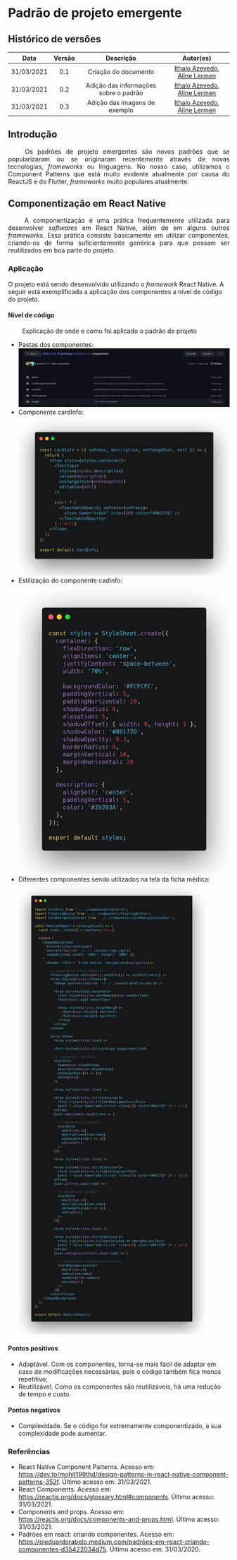 # Padrão de projeto emergente


## Histórico de versões

|    Data    | Versão |               Descrição               |                                             Autor(es)                                              |
| :--------: | :----: | :-----------------------------------: | :------------------------------------------------------------------------------------------------: |
| 31/03/2021 |  0.1   |         Criação do documento          | [Ithalo Azevedo](https://github.com/ithaloazevedo), [Aline Lermen](https://github.com/AlineLermen) |
| 31/03/2021 |  0.2   | Adição das informações sobre o padrão | [Ithalo Azevedo](https://github.com/ithaloazevedo), [Aline Lermen](https://github.com/AlineLermen) |
| 31/03/2021 |  0.3   |     Adição das imagens de exemplo     | [Ithalo Azevedo](https://github.com/ithaloazevedo), [Aline Lermen](https://github.com/AlineLermen) |

## Introdução
<p style="text-align: justify;"> &emsp;&emsp;
Os padrões de projeto emergentes são novos padrões que se popularizaram ou se originaram recentemente através de novas tecnologias, <i>frameworks</i> ou linguagens. No nosso caso, utilizamos o Component Patterns que está muito evidente atualmente por causa do ReactJS e do Flutter, <i>frameworks</i> muito populares atualmente. </p>



## Componentização em React Native
<p style="text-align: justify;"> &emsp;&emsp;
A componentização é uma prática frequentemente utilizada para desenvolver <i>softwares</i> em React Native, além de em alguns outros <i>frameworks</i>. 
Essa prática consiste basicamente em utilizar componentes, criando-os de forma suficientemente genérica para que possam ser reutilizados em boa parte do projeto. </p>



### Aplicação
O projeto está sendo desenvolvido utilizando o *framework* React Native. A seguir está exemplificada a aplicação dos componentes a nível de código do projeto.

#### Nível de código

<p style="text-align: justify;"> &emsp;&emsp;
Explicação de onde e como foi aplicado o padrão de projeto
</p>

- Pastas dos componentes:
![Componentes](../assets/images/05-padroesDeProjeto/PadraoEmergente/componente_exemploPastas.png)
- Componente cardInfo:
![CardInfo_index](../assets/images/05-padroesDeProjeto/PadraoEmergente/componente_exemploIndex.png)
- Estilização do componente cadInfo:
![CardInfo_styles](../assets/images/05-padroesDeProjeto/PadraoEmergente/componente_exemploStyles.png)
- Diferentes componentes sendo utilizados na tela da ficha médica:
![MedicalReport](../assets/images/05-padroesDeProjeto/PadraoEmergente/componente_exemploTela.png)



#### Pontos positivos

- Adaptável. Com os componentes, torna-se mais fácil de adaptar em caso de modificações necessárias, pois o código também fica menos repetitivo;
- Reutilizável. Como os componentes são reutilizáveis, há uma redução de tempo e custo.

#### Pontos negativos

- Complexidade. Se o código for extremamente componentizado, a sua complexidade pode aumentar.
  
### Referências

- React Native Component Patterns. Acesso em: <https://dev.to/mohit199thd/design-patterns-in-react-native-component-patterns-352f>. Último acesso em: 31/03/2021.
- React Components. Acesso em: <https://reactjs.org/docs/glossary.html#components>. Último acesso: 31/03/2021. 
- Components and props. Acesso em: <https://reactjs.org/docs/components-and-props.html>. Último acesso: 31/03/2021.
- Padrões em react: criando componentes. Acesso em: <https://oieduardorabelo.medium.com/padrões-em-react-criando-componentes-d35422034d75>. Último acesso em: 31/03/2020.